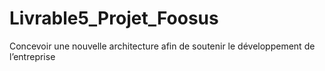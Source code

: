 # Livrable5_Projet_Foosus
Concevoir une nouvelle architecture afin de soutenir le développement de l’entreprise
